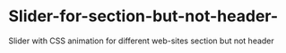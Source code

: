 ﻿# Slider-for-section-but-not-header-
 Slider with CSS animation for different web-sites section but not header
